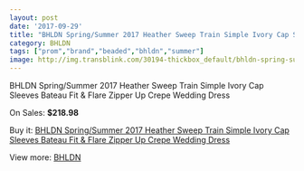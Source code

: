 ```yaml
---
layout: post
date: '2017-09-29'
title: "BHLDN Spring/Summer 2017 Heather Sweep Train Simple Ivory Cap Sleeves Bateau Fit & Flare Zipper Up Crepe Wedding Dress"
category: BHLDN
tags: ["prom","brand","beaded","bhldn","summer"]
image: http://img.transblink.com/30194-thickbox_default/bhldn-spring-summer-2017-heather-sweep-train-simple-ivory-cap-sleeves-bateau-fit-flare-zipper-up-crepe-wedding-dress.jpg
---
```

BHLDN Spring/Summer 2017 Heather Sweep Train Simple Ivory Cap Sleeves Bateau Fit & Flare Zipper Up Crepe Wedding Dress

On Sales: **$218.98**
<a href="https://www.transblink.com/en/bhldn/10144-bhldn-spring-summer-2017-heather-sweep-train-simple-ivory-cap-sleeves-bateau-fit-flare-zipper-up-crepe-wedding-dress.html"><amp-img layout="responsive" width="600" height="600" src="//img.transblink.com/30194-thickbox_default/bhldn-spring-summer-2017-heather-sweep-train-simple-ivory-cap-sleeves-bateau-fit-flare-zipper-up-crepe-wedding-dress.jpg" alt="BHLDN Spring/Summer 2017 Heather Sweep Train Simple Ivory Cap Sleeves Bateau Fit & Flare Zipper Up Crepe Wedding Dress 0" /></a>
<a href="https://www.transblink.com/en/bhldn/10144-bhldn-spring-summer-2017-heather-sweep-train-simple-ivory-cap-sleeves-bateau-fit-flare-zipper-up-crepe-wedding-dress.html"><amp-img layout="responsive" width="600" height="600" src="//img.transblink.com/30200-thickbox_default/bhldn-spring-summer-2017-heather-sweep-train-simple-ivory-cap-sleeves-bateau-fit-flare-zipper-up-crepe-wedding-dress.jpg" alt="BHLDN Spring/Summer 2017 Heather Sweep Train Simple Ivory Cap Sleeves Bateau Fit & Flare Zipper Up Crepe Wedding Dress 1" /></a>
<a href="https://www.transblink.com/en/bhldn/10144-bhldn-spring-summer-2017-heather-sweep-train-simple-ivory-cap-sleeves-bateau-fit-flare-zipper-up-crepe-wedding-dress.html"><amp-img layout="responsive" width="600" height="600" src="//img.transblink.com/30199-thickbox_default/bhldn-spring-summer-2017-heather-sweep-train-simple-ivory-cap-sleeves-bateau-fit-flare-zipper-up-crepe-wedding-dress.jpg" alt="BHLDN Spring/Summer 2017 Heather Sweep Train Simple Ivory Cap Sleeves Bateau Fit & Flare Zipper Up Crepe Wedding Dress 2" /></a>
<a href="https://www.transblink.com/en/bhldn/10144-bhldn-spring-summer-2017-heather-sweep-train-simple-ivory-cap-sleeves-bateau-fit-flare-zipper-up-crepe-wedding-dress.html"><amp-img layout="responsive" width="600" height="600" src="//img.transblink.com/30198-thickbox_default/bhldn-spring-summer-2017-heather-sweep-train-simple-ivory-cap-sleeves-bateau-fit-flare-zipper-up-crepe-wedding-dress.jpg" alt="BHLDN Spring/Summer 2017 Heather Sweep Train Simple Ivory Cap Sleeves Bateau Fit & Flare Zipper Up Crepe Wedding Dress 3" /></a>
<a href="https://www.transblink.com/en/bhldn/10144-bhldn-spring-summer-2017-heather-sweep-train-simple-ivory-cap-sleeves-bateau-fit-flare-zipper-up-crepe-wedding-dress.html"><amp-img layout="responsive" width="600" height="600" src="//img.transblink.com/30197-thickbox_default/bhldn-spring-summer-2017-heather-sweep-train-simple-ivory-cap-sleeves-bateau-fit-flare-zipper-up-crepe-wedding-dress.jpg" alt="BHLDN Spring/Summer 2017 Heather Sweep Train Simple Ivory Cap Sleeves Bateau Fit & Flare Zipper Up Crepe Wedding Dress 4" /></a>
<a href="https://www.transblink.com/en/bhldn/10144-bhldn-spring-summer-2017-heather-sweep-train-simple-ivory-cap-sleeves-bateau-fit-flare-zipper-up-crepe-wedding-dress.html"><amp-img layout="responsive" width="600" height="600" src="//img.transblink.com/30196-thickbox_default/bhldn-spring-summer-2017-heather-sweep-train-simple-ivory-cap-sleeves-bateau-fit-flare-zipper-up-crepe-wedding-dress.jpg" alt="BHLDN Spring/Summer 2017 Heather Sweep Train Simple Ivory Cap Sleeves Bateau Fit & Flare Zipper Up Crepe Wedding Dress 5" /></a>
<a href="https://www.transblink.com/en/bhldn/10144-bhldn-spring-summer-2017-heather-sweep-train-simple-ivory-cap-sleeves-bateau-fit-flare-zipper-up-crepe-wedding-dress.html"><amp-img layout="responsive" width="600" height="600" src="//img.transblink.com/30195-thickbox_default/bhldn-spring-summer-2017-heather-sweep-train-simple-ivory-cap-sleeves-bateau-fit-flare-zipper-up-crepe-wedding-dress.jpg" alt="BHLDN Spring/Summer 2017 Heather Sweep Train Simple Ivory Cap Sleeves Bateau Fit & Flare Zipper Up Crepe Wedding Dress 6" /></a>

Buy it: [BHLDN Spring/Summer 2017 Heather Sweep Train Simple Ivory Cap Sleeves Bateau Fit & Flare Zipper Up Crepe Wedding Dress](https://www.transblink.com/en/bhldn/10144-bhldn-spring-summer-2017-heather-sweep-train-simple-ivory-cap-sleeves-bateau-fit-flare-zipper-up-crepe-wedding-dress.html "BHLDN Spring/Summer 2017 Heather Sweep Train Simple Ivory Cap Sleeves Bateau Fit & Flare Zipper Up Crepe Wedding Dress")

View more: [BHLDN](https://www.transblink.com/en/94-bhldn "BHLDN")